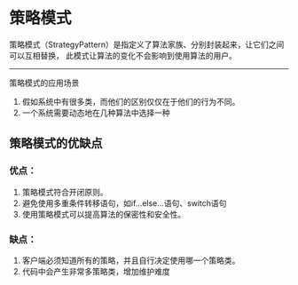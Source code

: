 # 策略模式
策略模式（StrategyPattern）是指定义了算法家族、分别封装起来，让它们之间可以互相替换，
此模式让算法的变化不会影响到使用算法的用户。

---

策略模式的应用场景
1. 假如系统中有很多类，而他们的区别仅仅在于他们的行为不同。
2. 一个系统需要动态地在几种算法中选择一种

## 策略模式的优缺点
### 优点：
1. 策略模式符合开闭原则。
2. 避免使用多重条件转移语句，如if...else...语句、switch语句
3. 使用策略模式可以提高算法的保密性和安全性。
### 缺点：
1. 客户端必须知道所有的策略，并且自行决定使用哪一个策略类。
2. 代码中会产生非常多策略类，增加维护难度
